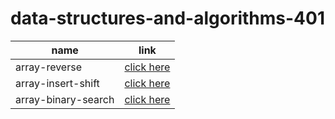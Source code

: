 # data-structures-and-algorithms-401

name                 | link
-------------------  |------
array-reverse        | [click here](README.md)
array-insert-shift   | [click here](README.md)
array-binary-search  | [click here](README.md)